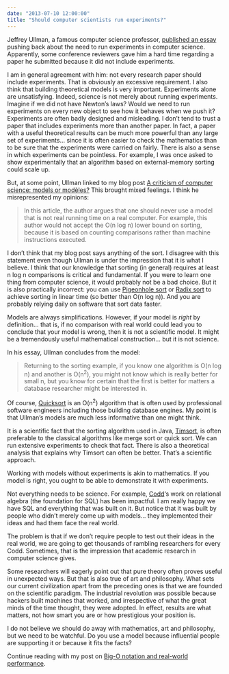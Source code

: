 ```yaml
---
date: "2013-07-10 12:00:00"
title: "Should computer scientists run experiments?"
---
```




Jeffrey Ullman, a famous computer science professor, [published an essay](http://i.stanford.edu/~ullman/pub/experiments.pdf) pushing back about the need to run experiments in computer science. Apparently, some conference reviewers gave him a hard time regarding a paper he submitted because it did not include experiments.

I am in general agreement with him: not every research paper should include experiments. That is obviously an excessive requirement. I also think that building theoretical models is very important. Experiments alone are unsatisfying. Indeed, science is not merely about running experiments. Imagine if we did not have Newton&rsquo;s laws? Would we need to run experiments on every new object to see how it behaves when we push it? Experiments are often badly designed and misleading. I don&rsquo;t tend to trust a paper that includes experiments more than another paper. In fact, a paper with a useful theoretical results can be much more powerful than any large set of experiments&hellip; since it is often easier to check the mathematics than to be sure that the experiments were carried on fairly. There is also a sense in which experiments can be pointless. For example, I was once asked to show experimentally that an algorithm based on external-memory sorting could scale up.

But, at some point, Ullman linked to my blog post [A criticism of computer science: models or modèles?](/lemire/blog/2013/05/17/a-criticism-of-computer-science-models-or-modeles/) This brought mixed feelings. I think he misrepresented my opinions:

> In this article, the author argues that one should never use a model that is not real running time on a real computer. For example, this author would not accept the O(n log n) lower bound on sorting, because it is based on counting comparisons rather than machine instructions executed.


I don&rsquo;t think that my blog post says anything of the sort. I disagree with this statement even though Ullman is under the impression that it is what I believe. I think that our knowledge that sorting (in general) requires at least n log n comparisons is critical and fundamental. If you were to learn one thing from computer science, it would probably not be a bad choice. But it is also practically incorrect: you can use [Pigeonhole sort](https://en.wikipedia.org/wiki/Pigeonhole_sort) or [Radix sort](/lemire/blog/2021/04/09/how-fast-can-you-sort-arrays-of-integers-in-java/) to achieve sorting in linear time (so better than O(n log n)). And you are probably relying daily on software that sort data faster.

Models are always simplifications. However, if your model is _right_ by definition&hellip; that is, if no comparison with real world could lead you to conclude that your model is wrong, then it is not a scientific model. It might be a tremendously useful mathematical construction&hellip; but it is not science.

In his essay, Ullman concludes from the model:

> Returning to the sorting example, if you know one algorithm is O(n log n) and another is O(n<sup>2</sup>), you might not know which is really better for small n, but you know for certain that the first is better for matters a database researcher might be interested in.


Of course, [Quicksort](https://en.wikipedia.org/wiki/Quicksort) is an O(n<sup>2</sup>) algorithm that is often used by professional software engineers including those building database engines. My point is that Ullman&rsquo;s models are much less informative than one might think.

It is a scientific fact that the sorting algorithm used in Java, [Timsort](https://en.wikipedia.org/wiki/Timsort), is often preferable to the classical algorithms like merge sort or quick sort. We can run extensive experiments to check that fact. There is also a theoretical analysis that explains why Timsort can often be better. That&rsquo;s a scientific approach.

Working with models without experiments is akin to mathematics. If you model is right, you ought to be able to demonstrate it with experiments. 

Not everything needs to be science. For example, [Codd](https://en.wikipedia.org/wiki/Edgar_F._Codd)&lsquo;s work on relational algebra (the foundation for SQL) has been impactful. I am really happy we have SQL and everything that was built on it. But notice that it was built by people who didn&rsquo;t merely come up with models&hellip; they implemented their ideas and had them face the real world.

The problem is that if we don&rsquo;t require people to test out their ideas in the real world, we are going to get thousands of rambling researchers for every Codd. Sometimes, that is the impression that academic research in computer science gives.

Some researchers will eagerly point out that pure theory often proves useful in unexpected ways. But that is also true of art and philosophy. What sets our current civilization apart from the preceding ones is that we are founded on the scientific paradigm. The industrial revolution was possible because hackers built machines that worked, and irrespective of what the great minds of the time thought, they were adopted. In effect, results are what matters, not how smart you are or how prestigious your position is.

I do not believe we should do away with mathematics, art and philosophy, but we need to be watchful. Do you use a model because influential people are supporting it or because it fits the facts?

Continue reading with my post on [Big-O notation and real-world performance](/lemire/blog/2013/07/11/big-o-notation-and-real-world-performance/).


